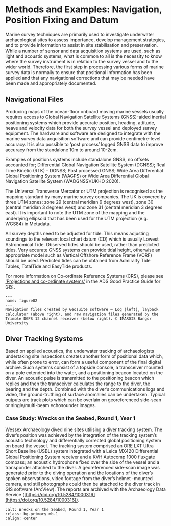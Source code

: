 # Methods and Examples: Navigation, Position Fixing and Datum

Marine survey techniques are primarily used to investigate underwater archaeological sites to assess importance, develop management strategies, and to provide information to assist in site stabilisation and preservation. While a number of sensor and data acquisition systems are used, such as light and acoustic systems, what is common to all is the necessity to know where the survey instrument is in relation to the survey vessel and to the wider world. Therefore, the first step in processing various forms of marine survey data is normally to ensure that positional information has been applied and that any navigational corrections that may be needed have been made and appropriately documented.

## Navigational Files

Producing maps of the ocean-floor onboard moving marine vessels usually requires access to Global Navigation Satellite Systems (GNSS)-aided inertial positioning systems which provide accurate position, heading, attitude, heave and velocity data for both the survey vessel and deployed survey equipment. The hardware and software are designed to integrate with the marine survey data acquisition software and can provide centimetre-level accuracy. It is also possible to ‘post process’ logged GNSS data to improve accuracy from the standalone 10m to around 10-2cm. 

Examples of positions systems include standalone GNSS, no offsets accounted for; Differential Global Navigation Satellite System (DGNSS);  Real Time Kinetic (RTK) – DGNSS; Post processed GNSS; Wide Area Differential Global Positioning System (WAGPS) or Wide Area Differential Global Navigation Satellite System (WADGNSS)(UKHO 2020).

The Universal Transverse Mercator or UTM projection is recognised as the mapping standard by many marine survey companies. The UK is covered by three UTM zones: zone 29 (central meridian 9 degrees west), zone 30 (central meridian 3 degrees west) and zone 31 (central meridian 3 degrees east). It is important to note the UTM zone of the mapping and the underlying ellipsoid that has been used for the UTM projection (e.g. WGS84) in Metadata.

All survey depths need to be adjusted for tide. This means adjusting soundings to the relevant local chart datum (CD) which is usually Lowest Astronomical Tide. Observed tides should be used, rather than predicted tides. Very accurate GNSS systems can provide tidal height, otherwise an appropriate model such as Vertical Offshore Reference Frame (VORF) should be used. Predicted tides can be obtained from Admiralty Tide Tables, TotalTide and EasyTide products.

For more information on Co-ordinate Reference Systems (CRS), please see [‘Projections and co-ordinate systems’](https://archaeologydataservice.ac.uk/help-guidance/guides-to-good-practice/data-analysis-and-visualisation/gis/creating-and-using-gis-datasets/projections-and-coordinate-systems/) in the ADS Good Practice Guide for GIS .

```{figure} ../images/figure02.png
---
name: figure02
---
Navigation files created by Geosuite software – Log (left), layback calculator (above right), and raw navigation files generated by the Trimble DGPS 12 channel receiver (below right). © IMARDIS Bangor University
```

## Diver Tracking Systems

Based on applied acoustics, the underwater tracking of archaeologists undertaking site inspections creates another form of positional data which, while often prone to error, can form a useful component of the final digital archive. Such systems consist of a topside console, a transceiver mounted on a pole extended into the water, and a positioning beacon located on the diver. An acoustic pulse is transmitted to the positioning beacon which replies and then the transceiver calculates the range to the diver, the bearing and the depth. Combined with the diver’s communications logs and video, the ground-truthing of surface anomalies can be undertaken.  Typical outputs are track plots which can be overlain on georeferenced side-scan or single/multi-beam echosounder images.

### Case Study: Wrecks on the Seabed, Round 1, Year 1

Wessex Archaeology dived nine sites utilising a diver tracking system. The diver’s position was achieved by the integration of the tracking system’s acoustic technology and differentially corrected global positioning system on board the vessel. The tracking system comprised an ORE LXT Ultra Short Baseline (USBL) system integrated with a Leica MX420 Differential Global Positioning System receiver and a KVH Autocomp 1000 fluxgate compass; an acoustic hydrophone fixed over the side of the vessel and a transponder attached to the diver. A georeferenced side-scan image was generated prior to the diving operation and the locations of the diver’s spoken observations, video footage from the diver’s helmet -mounted camera, and still photographs could then be attached to the diver track in GIS software (ArcView). The reports are archived with the Archaeology Data Service ([https://doi.org/10.5284/1000316](https://doi.org/10.5284/1000316)).

```{image} ../images/cs_wrecksseabed.png
:alt: Wrecks on the Seabed, Round 1, Year 1
:class: bg-primary mb-1
:align: center
```
